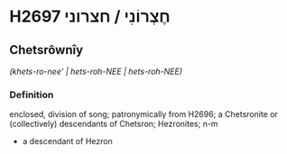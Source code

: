 # H2697 חֶצְרוֹנִי / חצרוני

## Chetsrôwnîy

_(khets-ro-nee' | hets-roh-NEE | hets-roh-NEE)_

### Definition

enclosed, division of song; patronymically from H2696; a Chetsronite or (collectively) descendants of Chetsron; Hezronites; n-m

- a descendant of Hezron
